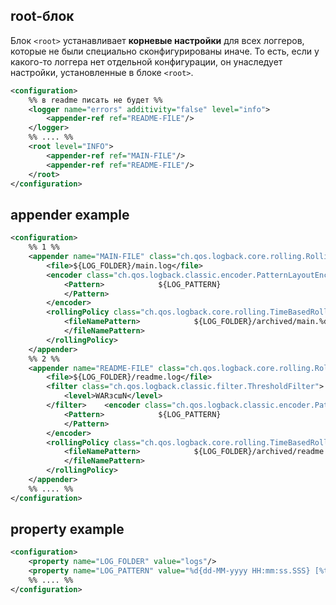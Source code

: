 
## root-блок

Блок `<root>` устанавливает **корневые настройки** для всех логгеров, которые не были специально сконфигурированы иначе. То есть, если у какого-то логгера нет отдельной конфигурации, он унаследует настройки, установленные в блоке `<root>`.

```xml
<configuration>
	%% в readme писать не будет %%
	<logger name="errors" additivity="false" level="info">  
	    <appender-ref ref="README-FILE"/>  
	</logger>
	%% .... %%
	<root level="INFO">  
		<appender-ref ref="MAIN-FILE"/>  
		<appender-ref ref="README-FILE"/>  
	</root>
</configuration>
```

## appender example
```xml
<configuration>
	%% 1 %%
	<appender name="MAIN-FILE" class="ch.qos.logback.core.rolling.RollingFileAppender">  
	    <file>${LOG_FOLDER}/main.log</file>  
	    <encoder class="ch.qos.logback.classic.encoder.PatternLayoutEncoder">  
	        <Pattern>            ${LOG_PATTERN}  
	        </Pattern>  
	    </encoder>  
	    <rollingPolicy class="ch.qos.logback.core.rolling.TimeBasedRollingPolicy">  
	        <fileNamePattern>            ${LOG_FOLDER}/archived/main.%d{yyyy-MM-dd}.log.gz  
	        </fileNamePattern>  
	    </rollingPolicy>
    </appender>  
	%% 2 %%
	<appender name="README-FILE" class="ch.qos.logback.core.rolling.RollingFileAppender">  
	    <file>${LOG_FOLDER}/readme.log</file>  
	    <filter class="ch.qos.logback.classic.filter.ThresholdFilter">  
	        <level>WARзсшN</level>  
	    </filter>    <encoder class="ch.qos.logback.classic.encoder.PatternLayoutEncoder">  
	        <Pattern>            ${LOG_PATTERN}  
	        </Pattern>  
	    </encoder>  
	    <rollingPolicy class="ch.qos.logback.core.rolling.TimeBasedRollingPolicy">  
	        <fileNamePattern>            ${LOG_FOLDER}/archived/readme.%d{yyyy-MM-dd}.log.gz  
	        </fileNamePattern>  
	    </rollingPolicy>
	</appender>
	%% .... %%
</configuration>
```

## property example

```xml
<configuration>
	<property name="LOG_FOLDER" value="logs"/>  
	<property name="LOG_PATTERN" value="%d{dd-MM-yyyy HH:mm:ss.SSS} [%thread] %level %logger{36} - %msg%n"/>
	%% .... %%
</configuration>
```